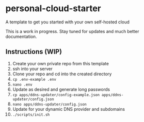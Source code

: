 # personal-cloud-starter
A template to get you started with your own self-hosted cloud

This is a work in progress. Stay tuned for updates and much better documentation.

## Instructions (WIP)

1. Create your own private repo from this template
1. ssh into your server
1. Clone your repo and cd into the created directory
1. `cp .env-example .env`
1. `nano .env`
1. Update as desired and generate long passwords
1. `cp apps/ddns-updater/config-example.json apps/ddns-updater/config.json`
1. `nano apps/ddns-updater/config.json`
1. Update for your dynamic DNS provider and subdomains
1. `./scripts/init.sh`
